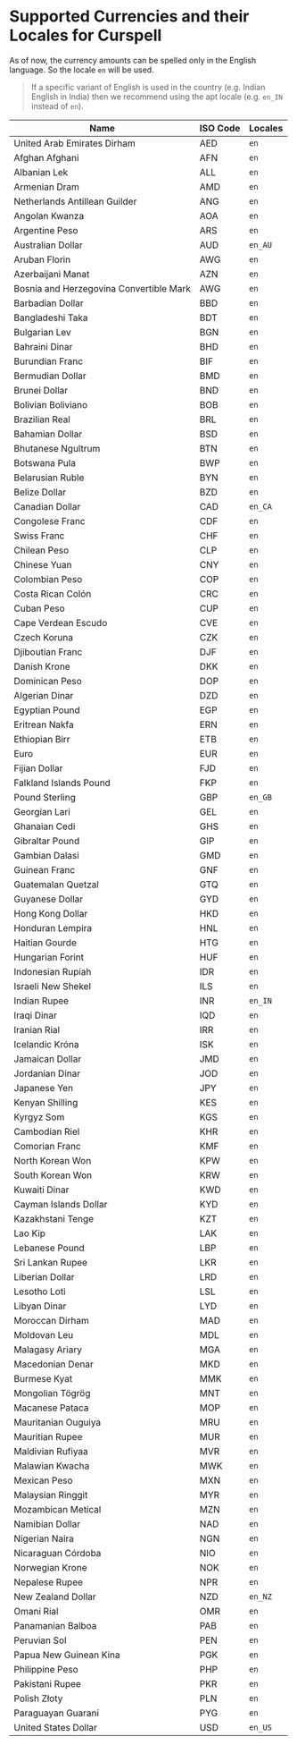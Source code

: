# Supported Currencies and their Locales for Curspell

As of now, the currency amounts can be spelled only in the English language. So the locale `en` will be used. 

> If a specific variant of English is used in the country (e.g. Indian English in India) then we recommend using the apt locale (e.g. `en_IN` instead of `en`).

| Name                                    | ISO Code | Locales |
|-----------------------------------------|----------|---------|
| United Arab Emirates Dirham             | AED      | `en`    |
| Afghan Afghani                          | AFN      | `en`    |
| Albanian Lek                            | ALL      | `en`    |
| Armenian Dram                           | AMD      | `en`    |
| Netherlands Antillean Guilder           | ANG      | `en`    |
| Angolan Kwanza                          | AOA      | `en`    |
| Argentine Peso                          | ARS      | `en`    |
| Australian Dollar                       | AUD      | `en_AU` |
| Aruban Florin                           | AWG      | `en`    |
| Azerbaijani Manat                       | AZN      | `en`    |
| Bosnia and Herzegovina Convertible Mark | AWG      | `en`    |
| Barbadian Dollar                        | BBD      | `en`    |
| Bangladeshi Taka                        | BDT      | `en`    |
| Bulgarian Lev                           | BGN      | `en`    |
| Bahraini Dinar                          | BHD      | `en`    |
| Burundian Franc                         | BIF      | `en`    |
| Bermudian Dollar	                       | BMD      | `en`    |
| Brunei Dollar                           | BND      | `en`    |
| Bolivian Boliviano                      | BOB      | `en`    |
| Brazilian Real	                         | BRL      | `en`    |
| Bahamian Dollar	                        | BSD      | `en`    |
| Bhutanese Ngultrum	                     | BTN      | `en`    |
| Botswana Pula	                          | BWP      | `en`    |
| Belarusian Ruble   	                    | BYN      | `en`    |
| Belize Dollar     	                     | BZD      | `en`    |
| Canadian Dollar    	                    | CAD      | `en_CA` |
| Congolese Franc   	                     | CDF      | `en`    |
| Swiss Franc       	                     | CHF      | `en`    |
| Chilean Peso       	                    | CLP      | `en`    |
| Chinese Yuan      	                     | CNY      | `en`    |
| Colombian Peso       	                  | COP      | `en`    |
| Costa Rican Colón                       | CRC      | `en`    |
| Cuban Peso         	                    | CUP      | `en`    |
| Cape Verdean Escudo                     | CVE      | `en`    |
| Czech Koruna                            | CZK      | `en`    |
| Djiboutian Franc                        | DJF      | `en`    |
| Danish Krone                            | DKK      | `en`    |
| Dominican Peso                          | DOP      | `en`    |
| Algerian Dinar                          | DZD      | `en`    |
| Egyptian Pound                          | EGP      | `en`    |
| Eritrean Nakfa                          | ERN      | `en`    |
| Ethiopian Birr                          | ETB      | `en`    |
| Euro                                    | EUR      | `en`    |
| Fijian Dollar                           | FJD      | `en`    |
| Falkland Islands Pound                  | FKP      | `en`    |
| Pound Sterling                          | GBP      | `en_GB` |
| Georgian Lari                           | GEL      | `en`    |
| Ghanaian Cedi                           | GHS      | `en`    |
| Gibraltar Pound	                        | GIP      | `en`    |
| Gambian Dalasi                          | GMD      | `en`    |
| Guinean Franc                           | GNF      | `en`    |
| Guatemalan Quetzal                      | GTQ      | `en`    |
| Guyanese Dollar                         | GYD      | `en`    |
| Hong Kong Dollar                        | HKD      | `en`    |
| Honduran Lempira                        | HNL      | `en`    |
| Haitian Gourde	                         | HTG      | `en`    |
| Hungarian Forint	                       | HUF      | `en`    |
| Indonesian Rupiah                       | IDR      | `en`    |
| Israeli New Shekel                      | ILS      | `en`    |
| Indian Rupee                            | INR      | `en_IN` |
| Iraqi Dinar	                            | IQD      | `en`    |
| Iranian Rial                            | IRR      | `en`    |
| Icelandic Króna                         | ISK      | `en`    |
| Jamaican Dollar                         | JMD      | `en`    |
| Jordanian Dinar	                        | JOD      | `en`    |
| Japanese Yen	                           | JPY      | `en`    |
| Kenyan Shilling	                        | KES      | `en`    |
| Kyrgyz Som	                             | KGS      | `en`    |
| Cambodian Riel	                         | KHR      | `en`    |
| Comorian Franc	                         | KMF      | `en`    |
| North Korean Won	                       | KPW      | `en`    |
| South Korean Won	                       | KRW      | `en`    |
| Kuwaiti Dinar	                          | KWD      | `en`    |
| Cayman Islands Dollar	                  | KYD      | `en`    |
| Kazakhstani Tenge                       | KZT      | `en`    |
| Lao Kip           	                     | LAK      | `en`    |
| Lebanese Pound    	                     | LBP      | `en`    |
| Sri Lankan Rupee    	                   | LKR      | `en`    |
| Liberian Dollar    	                    | LRD      | `en`    |
| Lesotho Loti    	                       | LSL      | `en`    |
| Libyan Dinar         	                  | LYD      | `en`    |
| Moroccan Dirham    	                    | MAD      | `en`    |
| Moldovan Leu      	                     | MDL      | `en`    |
| Malagasy Ariary    	                    | MGA      | `en`    |
| Macedonian Denar    	                   | MKD      | `en`    |
| Burmese Kyat      	                     | MMK      | `en`    |
| Mongolian Tögrög    	                   | MNT      | `en`    |
| Macanese Pataca	    	                   | MOP      | `en`    |
| Mauritanian Ouguiya   	                 | MRU      | `en`    |
| Mauritian Rupee    	                    | MUR      | `en`    |
| Maldivian Rufiyaa    	                  | MVR      | `en`    |
| Malawian Kwacha    	                    | MWK      | `en`    |
| Mexican Peso         	                  | MXN      | `en`    |
| Malaysian Ringgit    	                  | MYR      | `en`    |
| Mozambican Metical    	                 | MZN      | `en`    |
| Namibian Dollar    	                    | NAD      | `en`    |
| Nigerian Naira    	                     | NGN      | `en`    |
| Nicaraguan Córdoba        	             | NIO      | `en`    |
| Norwegian Krone    	                    | NOK      | `en`    |
| Nepalese Rupee    	                     | NPR      | `en`    |
| New Zealand Dollar    	                 | NZD      | `en_NZ` |
| Omani Rial    	                         | OMR      | `en`    |
| Panamanian Balboa    	                  | PAB      | `en`    |
| Peruvian Sol    	                       | PEN      | `en`    |
| Papua New Guinean Kina    	             | PGK      | `en`    |
| Philippine Peso    	                    | PHP      | `en`    |
| Pakistani Rupee   	                     | PKR      | `en`    |
| Polish Złoty   	                        | PLN      | `en`    |
| Paraguayan Guaraní   	                  | PYG      | `en`    |
| United States Dollar                    | USD      | `en_US` |